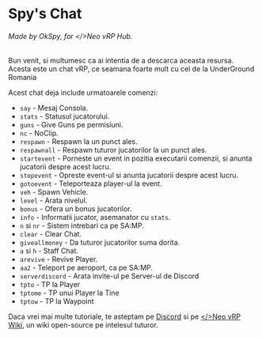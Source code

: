 # Spy's Chat

###### Made by OkSpy, for </>Neo vRP Hub.

Bun venit, si multumesc ca ai intentia de a descarca aceasta resursa. Acesta este un chat vRP, ce seamana foarte mult cu cel de la UnderGround Romania

Acest chat deja include urmatoarele comenzi:
- `say` - Mesaj Consola.
- `stats` - Statusul jucatorului.
- `guns` - Give Guns pe permisiuni.
- `nc` - NoClip.
- `respawn` - Respawn la un punct ales.
- `respawnall` - Respawn tuturor jucatorilor la un punct ales.
- `startevent` - Porneste un event in pozitia executarii comenzii, si anunta jucatorii despre acest lucru.
- `stopevent` - Opreste event-ul  si anunta jucatorii despre acest lucru.
- `gotoevent` - Teleporteaza player-ul la event.
- `veh` - Spawn Vehicle.
- `level` - Arata nivelul.
- `bonus` - Ofera un bonus jucatorilor.
- `info` - Informatii jucator, asemanator cu `stats`.
- `n` si `nr` - Sistem intrebari ca pe SA:MP.
- `clear` - Clear Chat.
- `giveallmoney` - Da tuturor jucatorilor suma dorita.
- `a` si `h` - Staff Chat.
- `arevive` - Revive Player.
- `aa2` - Teleport pe aeroport, ca pe SA:MP.
- `serverdiscord` - Arata invite-ul pe Server-ul de Discord
- `tpto` - TP la Player
- `tptome` - TP unui Player la Tine
- `tptow` - TP la Waypoint

Daca vrei mai multe tutoriale, te asteptam pe [Discord](https://discord.gg/skBEqPSxWT) si pe [</>Neo vRP Wiki](https://neowiki.notion.site/Neo-vRP-Hub-Wiki-77b397556ba14d0b8292fd85f6d84da4), un wiki open-source pe intelesul tuturor.
